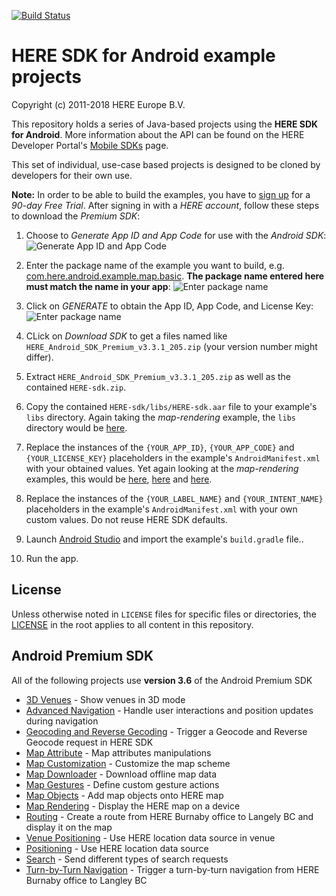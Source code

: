 [![Build Status](https://travis-ci.org/heremaps/here-android-sdk-examples.svg?branch=master)](https://travis-ci.org/heremaps/here-android-sdk-examples)

# HERE SDK for Android example projects

Copyright (c) 2011-2018 HERE Europe B.V.

This repository holds a series of Java-based projects using the **HERE SDK for Android**. More information about the API can be found on the HERE Developer Portal's [Mobile SDKs](https://developer.here.com/develop/mobile-sdks) page.

This set of individual, use-case based projects is designed to be cloned by developers for their own use.

**Note:** In order to be able to build the examples, you have to [sign up](https://developer.here.com/develop/mobile-sdks?create=Evaluation&keepState=true&step=account) for a *90-day Free Trial*. After signing in with a *HERE account*, follow these steps to download the *Premium SDK*:

1. Choose to *Generate App ID and App Code* for use with the *Android SDK*:
![Generate App ID and App Code](/.screenshots/Premium%20SDK%20-%20Generate%20App%20ID%20and%20App%20Code.png?raw=true)

2. Enter the package name of the example you want to build, e.g. [com.here.android.example.map.basic](https://github.com/heremaps/here-android-sdk-examples/blob/master/map-rendering/app/src/main/AndroidManifest.xml#L3). **The package name entered here must match the name in your app**:
![Enter package name](/.screenshots/Premium%20SDK%20-%20Enter%20package%20name.png?raw=true)

3. Click on *GENERATE* to obtain the App ID, App Code, and License Key:
![Enter package name](/.screenshots/Premium%20SDK%20-%20Generated%20license.png?raw=true)

4. CLick on *Download SDK* to get a files named like `HERE_Android_SDK_Premium_v3.3.1_205.zip` (your version number might differ).

5. Extract `HERE_Android_SDK_Premium_v3.3.1_205.zip` as well as the contained `HERE-sdk.zip`.

6. Copy the contained `HERE-sdk/libs/HERE-sdk.aar` file to your example's `libs` directory. Again taking the *map-rendering* example, the `libs` directory would be [here](https://github.com/heremaps/here-android-sdk-examples/tree/master/map-rendering/app/libs).

7. Replace the instances of the `{YOUR_APP_ID}`, `{YOUR_APP_CODE}` and `{YOUR_LICENSE_KEY}` placeholders in the example's `AndroidManifest.xml` with your obtained values. Yet again looking at the *map-rendering* examples, this would be [here](https://github.com/heremaps/here-android-sdk-examples/blob/master/map-rendering/app/src/main/AndroidManifest.xml#L29), [here](https://github.com/heremaps/here-android-sdk-examples/blob/master/map-rendering/app/src/main/AndroidManifest.xml#L32) and [here](https://github.com/heremaps/here-android-sdk-examples/blob/master/map-rendering/app/src/main/AndroidManifest.xml#L35).

8. Replace the instances of the `{YOUR_LABEL_NAME}` and `{YOUR_INTENT_NAME}` placeholders in the example's `AndroidManifest.xml` with your own custom values. Do not reuse HERE SDK defaults. 

9. Launch [Android Studio](https://developer.android.com/studio/) and import the example's `build.gradle` file..

10. Run the app.

## License

Unless otherwise noted in `LICENSE` files for specific files or directories, the [LICENSE](LICENSE) in the root applies to all content in this repository.

## Android Premium SDK

All of the following projects use **version 3.6** of the Android Premium SDK

* [3D Venues](3d-venues-and-indoor-routing) - Show venues in 3D mode
* [Advanced Navigation](advanced-navigation) - Handle user interactions and position updates during navigation
* [Geocoding and Reverse Gecoding](geocoder-and-reverse-geocoder) - Trigger a Geocode and Reverse Geocode request in HERE SDK
* [Map Attribute](map-attribute) - Map attributes manipulations
* [Map Customization](map-customization) - Customize the map scheme
* [Map Downloader](map-downloader) - Download offline map data
* [Map Gestures](map-gestures) - Define custom gesture actions
* [Map Objects](map-objects) - Add map objects onto HERE map
* [Map Rendering](map-rendering) - Display the HERE map on a device
* [Routing](routing) - Create a route from HERE Burnaby office to Langely BC and display it on the map
* [Venue Positioning](positioning-venues-and-logging) - Use HERE location data source in venue
* [Positioning](positioning) - Use HERE location data source
* [Search](search) - Send different types of search requests
* [Turn-by-Turn Navigation](turn-by-turn-navigation) - Trigger a turn-by-turn navigation from HERE Burnaby office to Langley BC
